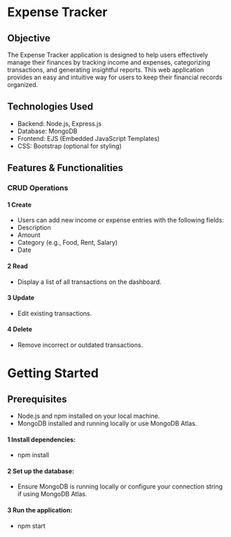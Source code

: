 
# Expense Tracker

## Objective

The Expense Tracker application is designed to help users effectively manage their finances by tracking income and expenses, categorizing transactions, and generating insightful reports. This web application provides an easy and intuitive way for users to keep their financial records organized.

## Technologies Used

* Backend: Node.js, Express.js
* Database: MongoDB
* Frontend: EJS (Embedded JavaScript Templates)
* CSS: Bootstrap (optional for styling)

## Features & Functionalities
### CRUD Operations

#### 1 Create
   * Users can add new income or expense entries with the following fields:
* Description
* Amount
* Category (e.g., Food, Rent, Salary)
* Date

#### 2 Read
   * Display a list of all transactions on the dashboard.

#### 3 Update
   * Edit existing transactions.

#### 4 Delete
   * Remove incorrect or outdated transactions.


# Getting Started

## Prerequisites

* Node.js and npm installed on your local machine.
* MongoDB installed and running locally or use MongoDB Atlas.

#### 1 Install dependencies:
   * npm install

#### 2 Set up the database:
   * Ensure MongoDB is running locally or configure your connection string if using MongoDB Atlas.

#### 3 Run the application:
   * npm start

